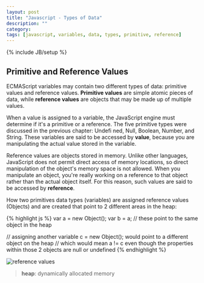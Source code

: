 ```yaml
---
layout: post
title: "Javascript - Types of Data"
description: ""
category: 
tags: [javascript, variables, data, types, primitive, reference]
---
```

{% include JB/setup %}

## Primitive and Reference Values

ECMAScript variables may contain two different types of data: primitive values and reference
values. __Primitive values__ are simple atomic pieces of data, while __reference values__ are objects
that may be made up of multiple values.

When a value is assigned to a variable, the JavaScript engine must determine if it's a primitive
or a reference. The five primitive types were discussed in the previous chapter: Undefi ned,
Null, Boolean, Number, and String. These variables are said to be accessed by **value**, because
you are manipulating the actual value stored in the variable.

Reference values are objects stored in memory. Unlike other languages, JavaScript does not permit
direct access of memory locations, so direct manipulation of the object's memory space is not
allowed. When you manipulate an object, you're really working on a reference to that object rather
than the actual object itself. For this reason, such values are said to be accessed by **reference**.

How two primitives data types (variables) are assigned reference values (Objects) and are created that point to 2 different areas in the heap:

    
{% highlight js %}
var a = new Object();
var b = a;
// these point to the same object in the heap

// assigning another variable c = new Object(); would point to a different object on the heap
// which would mean a != c even though the properties within those 2 objects are null or undefined
{% endhighlight %}
    
![reference values](http://content.screencast.com/users/User48/folders/Jing/media/5c64e640-77fb-4660-9689-999cf2e9b7de/2012-06-14_0059.png)

> **heap**: dynamically allocated memory
